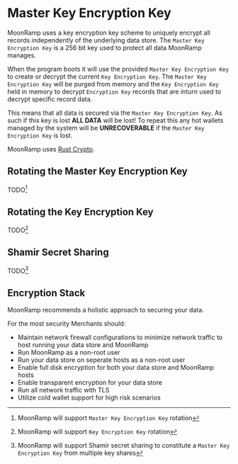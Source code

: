 # Master Key Encryption Key

MoonRamp uses a key encryption key scheme to uniquely encrypt all records independently of the underlying data store. The `Master Key Encryption Key` is a 256 bit key used to protect all data MoonRamp manages.

When the program boots it will use the provided `Master Key Encryption Key` to create or decrypt the current `Key Encryption Key`.
The `Master Key Encryption Key` will be purged from memory and the `Key Encryption Key` held in memory to decrypt `Encryption Key` records that are inturn used to decrypt specific record data.

This means that all data is secured via the `Master Key Encryption Key`. As such if this key is lost <b>ALL DATA</b> will be lost! To repeat this any hot wallets managed by the system will be <b>UNRECOVERABLE</b> if the `Master Key Encryption Key` is lost.

MoonRamp uses [Rust Crypto](https://github.com/RustCrypto).

## Rotating the Master Key Encryption Key

TODO[^mkek_rotation]

## Rotating the Key Encryption Key

TODO[^kek_rotation]

## Shamir Secret Sharing

TODO[^shamir]

## Encryption Stack

MoonRamp recommends a holistic approach to securing your data.

For the most security Merchants should:

* Maintain network firewall configurations to minimize network traffic to host running your data store and MoonRamp
* Run MoonRamp as a non-root user
* Run your data store on seperate hosts as a non-root user
* Enable full disk encryption for both your data store and MoonRamp hosts
* Enable transparent encryption for your data store
* Run all network traffic with TLS
* Utilize cold wallet support for high risk scenarios

[^mkek_rotation]: MoonRamp will support `Master Key Encryption Key` rotation

[^kek_rotation]: MoonRamp will support `Key Encryption Key` rotation

[^shamir]: MoonRamp will support Shamir secret sharing to constitute a `Master Key Encryption Key` from multiple key shares
